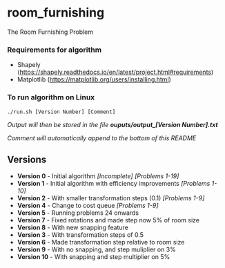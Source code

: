 # room_furnishing
The Room Furnishing Problem 

### Requirements for algorithm
- Shapely (https://shapely.readthedocs.io/en/latest/project.html#requirements)
- Matplotlib (https://matplotlib.org/users/installing.html)

### To run algorithm on Linux
`./run.sh [Version Number] [Comment]`

*Output will then be stored in the file __ouputs/output\_[Version Number].txt__*

*Comment will automatically append to the bottom of this README*

## Versions
- __Version 0__ - Initial algorithm *[Incomplete]* *[Problems 1-19]*
- __Version 1__ - Initial algorithm with efficiency improvements *[Problems 1-10]*
- __Version 2__ - With smaller transformation steps (0.1) *[Problems 1-9]*
- __Version 4__ - Change to cost queue *[Problems 1-9]*
- __Version 5__ - Running problems 24 onwards
- __Version 7__ - Fixed rotations and made step now 5% of room size
- __Version 8__ - With new snapping feature
- __Version 3__ - With transformation steps of 0.5
- __Version 6__ - Made transformation step relative to room size
- __Version 9__ - With no snapping, and step muliplier on 3%
- __Version 10__ - With snapping and step multiplier on 5%
